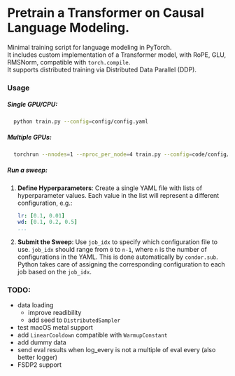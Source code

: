 # Pretrain a Transformer on Causal Language Modeling.
Minimal training script for language modeling in PyTorch. \
It includes custom implementation of a Transformer model, with RoPE, GLU, RMSNorm, compatible with `torch.compile`. \
It supports distributed training via Distributed Data Parallel (DDP).

### Usage

##### Single GPU/CPU:
```bash
  python train.py --config=config/config.yaml
```
##### Multiple GPUs:
```bash
  torchrun --nnodes=1 --nproc_per_node=4 train.py --config=code/config/sweep.yaml
```

##### Run a sweep:

1. **Define Hyperparameters**:
  Create a single YAML file with lists of hyperparameter values. Each value in the list will represent a different configuration, e.g.:
   ```yaml
   lr: [0.1, 0.01]
   wd: [0.1, 0.2, 0.5]
   ...
   ```
2. **Submit the Sweep**: 
  Use `job_idx` to specify which configuration file to use. `job_idx` should range from `0` to `n-1`, where `n` is the number of configurations in the YAML. This is done automatically by `condor.sub`. Python takes care of assigning the corresponding configuration to each job based on the `job_idx`.


### TODO:
- data loading
  - improve readibility
  - add seed to `DistributedSampler`
- test macOS metal support
- add `LinearCooldown` compatible with `WarmupConstant`
- add dummy data
- send eval results when log_every is not a multiple of eval every (also better logger)
- FSDP2 support


